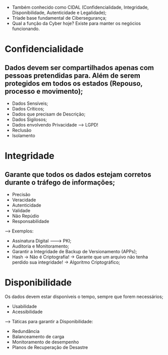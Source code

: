 
- Também conhecido como CIDAL (Confidencialidade, Integridade, Disponibilidade, Autenticidade e Legalidade);
- Tríade base fundamental de Cibersegurança;
- Qual a função da Cyber hoje? Existe para manter os negócios funcionando. 

# Confidencialidade
Dados devem ser compartilhados apenas com pessoas pretendidas para. Além de serem protegidos em todos os estados (Repouso, processo e movimento);
---
- Dados Sensíveis;
- Dados Críticos;
- Dados que precisam de Descrição;
- Dados Sigilosos;
- Dados envolvendo Privacidade --> LGPD!
- Reclusão
- Isolamento
# Integridade
Garante que todos os dados estejam corretos durante o tráfego de informações;
---
- Precisão  
- Veracidade 
- Autenticidade
- Validade
- Não Repúdio
- Responsabilidade

--> Exemplos: 
- Assinatura Digital ---> PKI;
- Auditoria e Monitoramento;
- Garantir a Integridade de Backup de Versionamento (APPs);
- Hash -> Não é Criptografia! -> Garante que um arquivo não tenha perdido sua integridade! -> Algoritmo Criptográfico;

# Disponibilidade
Os dados devem estar disponíveis o tempo, sempre que forem necessários;
- Usabilidade
- Acessibilidade

--> Táticas para garantir a Disponibilidade: 
- Redundância
- Balanceamento de carga
- Monitoramento de desempenho
- Planos de Recuperação de Desastre
